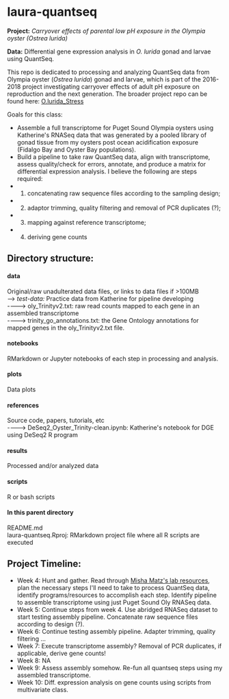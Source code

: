 # laura-quantseq

**Project:** _Carryover effects of parental low pH exposure in the Olympia oyster (Ostrea lurida)_  

**Data:** Differential gene expression analysis in _O. lurida_ gonad and larvae using QuantSeq. 

This repo is dedicated to processing and analyzing QuantSeq data from Olympia oyster (_Ostrea lurida_) gonad and larvae, which is part of the 2016-2018 project investigating carryover effects of adult pH exposure on reproduction and the next generation. The broader project repo can be found here: [O.lurida_Stress](https://github.com/laurahspencer/O.lurida_Stress)  

Goals for this class:  
  - Assemble a full transcriptome for Puget Sound Olympia oysters using Katherine's RNASeq data that was generated by a pooled library of gonad tissue from my oysters post ocean acidification exposure (Fidalgo Bay and Oyster Bay populations).    
  - Build a pipeline to take raw QuantSeq data, align with transcriptome, assess quality/check for errors, annotate, and produce a matrix for differential expression analysis. I believe the following are steps required:  
  - 1) concatenating raw sequence files according to the sampling design;   
  - 2) adaptor trimming, quality filtering and removal of PCR duplicates (?);    
  - 3) mapping against reference transcriptome;   
  - 4) deriving gene counts   

## Directory structure: 

#### data 
Original/raw unadulterated data files, or links to data files if >100MB  
--> _test-data:_ Practice data from Katherine for pipeline developing   
----> oly_Trinityv2.txt: raw read counts mapped to each gene in an assembled transcriptome  
----> trinity_go_annotations.txt: the Gene Ontology annotations for mapped genes in the oly_Trinityv2.txt file. 

#### notebooks  
RMarkdown or Jupyter notebooks of each step in processing and analysis. 

#### plots  
Data plots   

#### references  
Source code, papers, tutorials, etc  
----> DeSeq2_Oyster_Trinity-clean.ipynb: Katherine's notebook for DGE using DeSeq2 R program 

#### results
Processed and/or analyzed data   

#### scripts 
R or bash scripts   

#### In this parent directory  
README.md  
laura-quantseq.Rproj: RMarkdown project file where all R scripts are executed   

## Project Timeline: 
- Week 4: Hunt and gather. Read through [Misha Matz's lab resources](https://github.com/z0on/tag-based_RNAseq), plan the necessary steps I'll need to take to process QuantSeq data, identify programs/resources to accomplish each step. Identify pipeline to assemble transcriptome using just Puget Sound Oly RNASeq data.  
- Week 5: Continue steps from week 4. Use abridged RNASeq dataset to start testing assembly pipeline. Concatenate raw sequence files according to design (?).  
- Week 6: Continue testing assembly pipeline. Adapter trimming, quality filtering ... 
- Week 7: Execute transcriptome assembly?  Removal of PCR duplicates, if applicable, derive gene counts!  
- Week 8: NA   
- Week 9: Assess assembly somehow.  Re-fun all quantseq steps using my assembled transcriptome.  
- Week 10: Diff. expression analysis on gene counts using scripts from multivariate class.   


